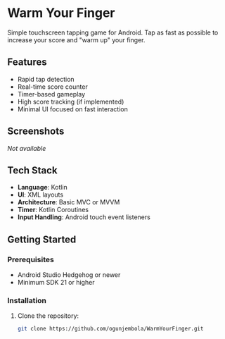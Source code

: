 # Warm Your Finger

Simple touchscreen tapping game for Android. Tap as fast as possible to increase your score and "warm up" your finger.

## Features

- Rapid tap detection
- Real-time score counter
- Timer-based gameplay 
- High score tracking (if implemented)
- Minimal UI focused on fast interaction

## Screenshots

_Not available_

## Tech Stack

- **Language**: Kotlin
- **UI**: XML layouts
- **Architecture**: Basic MVC or MVVM
- **Timer**: Kotlin Coroutines 
- **Input Handling**: Android touch event listeners

## Getting Started

### Prerequisites

- Android Studio Hedgehog or newer
- Minimum SDK 21 or higher

### Installation

1. Clone the repository:
   ```bash
   git clone https://github.com/ogunjembola/WarmYourFinger.git
